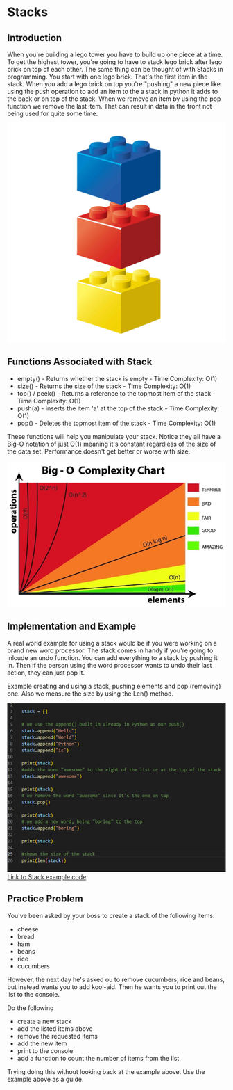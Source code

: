 # Stacks

## Introduction

When you're building a lego tower you have to build up one piece at a time. To get the highest tower, you're going to have to stack lego brick after lego brick on top of each other. The same thing can be thought of with Stacks in programming. You start with one lego brick. That's the first item in the stack. When you add a lego brick on top you're "pushing" a new piece like using the push operation to add an item to the a stack in python it adds to the back or on top of the stack. When we remove an item by using the pop function we remove the last item. That can result in data in the front not being used for quite some time. 

![lego tower](legos_stacked.jpg)

## Functions Associated with Stack

- empty() - Returns whether the stack is empty - Time Complexity: O(1)
- size() - Returns the size of the stack - Time Complexity: O(1)
- top() / peek() - Returns a reference to the topmost item of the stack - Time Complexity: O(1)
- push(a) - inserts the item 'a' at the top of the stack - Time Complexity: O(1)
- pop() - Deletes the topmost item of the stack - Time Complexity: O(1)

These functions will help you manipulate your stack. Notice they all have a Big-O notation of just O(1) meaning it's constant regardless of the size of the data set. Performance doesn't get better or worse with size. 

![big o chart](big_OChart.jpeg)

## Implementation and Example

A real world example for using a stack would be if you were working on a brand new word processor. The stack comes in handy if you're going to inlcude an undo function. You can add everything to a stack by pushing it in. Then if the person using the word processor wants to undo their last action, they can just pop it. 

Example creating and using a stack, pushing elements and pop (removing) one. Also we measure the size by using the Len() method. 

![Stack Example 01](stackExample1.png)
[Link to Stack example code](exampleStacks.py)

## Practice Problem
You've been asked by your boss to create a stack of the following items: 
- cheese
- bread
- ham
- beans
- rice
- cucumbers

However, the next day he's asked ou to remove cucumbers, rice and beans, but instead wants you to add kool-aid. Then he wants you to print out the list to the console. 

Do the following
- create a new stack
- add the listed items above
- remove the requested items
- add the new item
- print to the console
- add a function to count the number of items from the list

Trying doing this without looking back at the example above. Use the example above as a guide.


